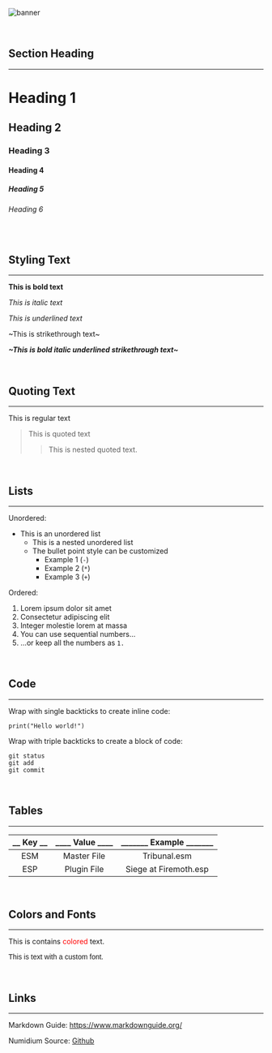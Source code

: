 <!-- ![Numidium](numidium/ui/images/banner.png) -->
![banner](numidium/ui/images/banner.png)

<!-- This is a comment -->
<!-- The following line is an HTML non-breaking space-->
&nbsp;

## Section Heading
-----------

# Heading 1
## Heading 2
### Heading 3
#### Heading 4
##### Heading 5
###### Heading 6

&nbsp;

## Styling Text
---------------

**This is bold text**

*This is italic text*

_This is underlined text_

~This is strikethrough text~

***_~This is bold italic underlined strikethrough text~_***

&nbsp;

## Quoting Text
---------------

This is regular text

>This is quoted text
>>This is nested quoted text.

&nbsp;

## Lists
--------

Unordered:

- This is an unordered list
  - This is a nested unordered list
  - The bullet point style can be customized
    - Example 1 (`-`)
    * Example 2 (`*`)
    + Example 3 (`+`)

Ordered:

1. Lorem ipsum dolor sit amet
2. Consectetur adipiscing elit
3. Integer molestie lorem at massa
1. You can use sequential numbers...
1. ...or keep all the numbers as `1.`

&nbsp;

## Code
-------

Wrap with single backticks to create inline code:

`print("Hello world!")`

Wrap with triple backticks to create a block of code:

```
git status
git add
git commit
```

&nbsp;

## Tables
---------

| __ Key __ | ____ Value ____ | _______ Example _______ |
| :-------: | :------------:  | :---------------------: |
| ESM       | Master File     | Tribunal.esm            |
| ESP       | Plugin File     | Siege at Firemoth.esp   |

&nbsp;

## Colors and Fonts
-------------------
This is contains <span style="color:red">colored</span> text.

<span style="font-family:arial">This is text with a custom font.</span>

&nbsp;

## Links
--------

Markdown Guide: https://www.markdownguide.org/

Numidium Source: [Github](https://github.com/morrowind-modding/numidium)
